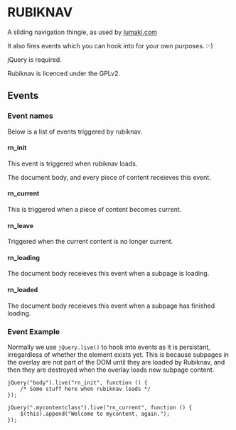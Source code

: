 # RUBIKNAV

A sliding navigation thingie, as used by [lumaki.com](http://www.lumaki.com)

It also fires events which you can hook into for your own purposes. :-)

jQuery is required.

Rubiknav is licenced under the GPLv2.


## Events


### Event names

Below is a list of events triggered by rubiknav.


#### rn_init

This event is triggered when rubiknav loads.

The document body, and every piece of content receieves this event.


#### rn_current

This is triggered when a piece of content becomes current.


#### rn_leave

Triggered when the current content is no longer current.


#### rn_loading

The document body receieves this event when a subpage is loading.


#### rn_loaded

The document body receieves this event when a subpage has finished loading.


### Event Example

Normally we use `jQuery.live()` to hook into events as it is persistant, irregardless
of whether the element exists yet. This is because subpages in the overlay are not part
of the DOM until they are loaded by Rubiknav, and then they are destroyed when the overlay
loads new subpage content.


	jQuery("body").live("rn_init", function () {
		/* Some stuff here when rubiknav loads */
	});

	jQuery(".mycontentclass").live("rn_current", function () {
		$(this).append("Welcome to mycontent, again.");
	});
